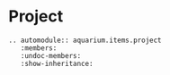 # Project

```{eval-rst}
.. automodule:: aquarium.items.project
   :members:
   :undoc-members:
   :show-inheritance:
```